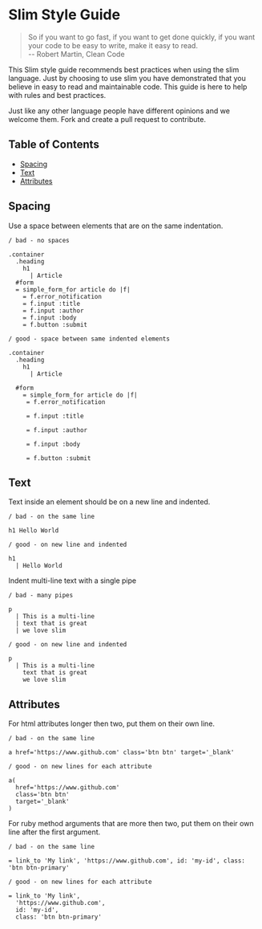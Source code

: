 # Slim Style Guide

> So if you want to go fast, if you want to get done quickly, if you want your code to be easy to write, make it easy to read. <br>
> -- Robert Martin, Clean Code


This Slim style guide recommends best practices when using the slim language. Just by choosing to use slim you have demonstrated that you believe in easy to read and maintainable code. This guide is here to help with rules and best practices.

Just like any other language people have different opinions and we welcome them. Fork and create a pull request to contribute.

## Table of Contents

- [Spacing](#spacing)
- [Text](#text)
- [Attributes](#attributes)


## Spacing

Use a space between elements that are on the same indentation.

```slim
/ bad - no spaces

.container
  .heading
    h1
      | Article
  #form
  = simple_form_for article do |f|
    = f.error_notification
    = f.input :title
    = f.input :author
    = f.input :body
    = f.button :submit

/ good - space between same indented elements

.container
  .heading
    h1
      | Article

  #form
    = simple_form_for article do |f|
     = f.error_notification

     = f.input :title

     = f.input :author

     = f.input :body

     = f.button :submit
```

## Text

Text inside an element should be on a new line and indented.

```slim
/ bad - on the same line

h1 Hello World

/ good - on new line and indented

h1
  | Hello World
```

Indent multi-line text with a single pipe

```slim
/ bad - many pipes

p
  | This is a multi-line
  | text that is great
  | we love slim

/ good - on new line and indented

p
  | This is a multi-line
    text that is great
    we love slim
```

## Attributes

For html attributes longer then two, put them on their own line.

```slim
/ bad - on the same line

a href='https://www.github.com' class='btn btn' target='_blank'

/ good - on new lines for each attribute

a(
  href='https://www.github.com'
  class='btn btn'
  target='_blank'
)
```

For ruby method arguments that are more then two, put them on their own line after the first argument.

```slim
/ bad - on the same line

= link_to 'My link', 'https://www.github.com', id: 'my-id', class: 'btn btn-primary'

/ good - on new lines for each attribute

= link_to 'My link',
  'https://www.github.com',
  id: 'my-id',
  class: 'btn btn-primary'
```
